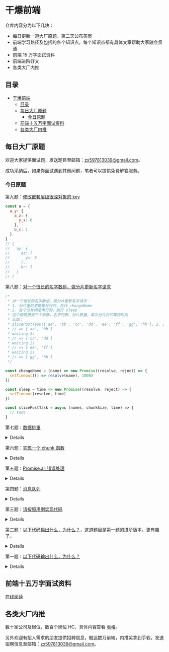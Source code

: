 # 干爆前端

仓库内容分为以下几块：

- 每日更新一道大厂原题，第二天公布答案
- 前端学习路径及包括的各个知识点，每个知识点都有具体文章帮助大家融会贯通
- 前端 15 万字面试资料
- 前端进阶好文
- 各类大厂内推

## 目录

- [干爆前端](#干爆前端)
  - [目录](#目录)
  - [每日大厂原题](#每日大厂原题)
    - [今日原题](#今日原题)
  - [前端十五万字面试资料](#前端十五万字面试资料)
  - [各类大厂内推](#各类大厂内推)


## 每日大厂原题

欢迎大家提供面试题，发送题目至邮箱：zx597813039@gmail.com。

成功采纳后，如果你面试遇到其他问题，笔者可以提供免费解答服务。

### 今日原题

第九题：[修改嵌套层级很深对象的 key](https://github.com/KieSun/fucking-frontend/issues/14)

```js
const a = {
  a_y: {
    a_z: {
      y_x: 6
    },
    b_c: 1
  }
}
// {
//   ay: {
//     az: {
//       yx: 6
//     },
//     bc: 1
//   }
// }
```

第八题：[对一个很长的名字数组，做分片更新名字请求](https://github.com/KieSun/fucking-frontend/issues/13)

```js
/*
 * 对一个很长的名字数组，做分片更新名字请求：
 * 1. 分片里的更新是并行的，执行 changeName
 * 2. 各个分片间是串行的，执行 sleep
 * 这个函数接受三个参数，名字列表、分片数量，每次分片后的等待时间
 * 比如：
 * slicePostTask(['aa', 'bb', 'cc', 'dd', 'ee', 'ff', 'gg', 'hh'], 2, 2000)
 * // => ['aa', 'bb']
 * waiting 2s
 * // => ['cc', 'dd']
 * waiting 2s
 * // => ['ee', 'ff']
 * waiting 2s
 * // => ['gg', 'hh']
 */

const changeName = (name) => new Promise((resolve, reject) => {
  setTimeout(() => resolve(name), 1000)
})

const sleep = time => new Promise((resolve, reject) => {
  setTimeout(resolve, time)
})

const slicePostTask = async (names, chunkSize, time) => {
  // todo
}
```

第七题：[数据排重](https://github.com/KieSun/fucking-frontend/issues/11)

<details>

```js
const dedup = (data, getKey = () => {} ) => {
  // todo
}
let data = [
  { id: 1, v: 1 },
  { id: 2, v: 2 },
  { id: 1, v: 2 },
];

// 以 id 作为排重 key，执行函数得到结果
// data = [
//   { id: 1, v: 1 },
//   { id: 2, v: 2 },
// ];

let data1 = [
  { id: 1, v: 1, id1: 1 },
  { id: 2, v: 2, id1: 2 },
  { id: 1, v: 2, id1: 1 },
]

// 以 id 和 id1 作为排重 key，执行函数得到结果
// data1 = [
//   { id: 1, v: 1, id1: 1 },
//   { id: 2, v: 2, id1: 2 },
// ];
```

</details>

第六题：[实现一个 chunk 函数](https://github.com/KieSun/fucking-frontend/issues/8)

<details>

```js
/**
 * @param input
 * @param size
 * @returns {Array}
 */
_.chunk(['a', 'b', 'c', 'd'], 2)
// => [['a', 'b'], ['c', 'd']]

_.chunk(['a', 'b', 'c', 'd'], 3)
// => [['a', 'b', 'c'], ['d']]

_.chunk(['a', 'b', 'c', 'd'], 5)
// => [['a', 'b', 'c', 'd']]

_.chunk(['a', 'b', 'c', 'd'], 0)
// => []
```

</details>

第五题：[Promise.all 错误处理](https://github.com/KieSun/fucking-frontend/issues/6)

<details>

异步请求通过 Promise.all 处理，怎么让其中失败的所有请求重试。

```js
Promise.all([A, B, C, D])
// 4 个请求完成后发现 AD 请求失败了，如果让 AD 请求重试
```

[答案](./Answer/1%20~%2010/5.md)

</details>

第四题：[消息队列](https://github.com/KieSun/fucking-frontend/issues/5)

<details>

页面上有三个按钮，分别为 A、B、C，点击各个按钮都会发送异步请求且互不影响，每次请求回来的数据都为按钮的名字。

请实现当用户依次点击 A、B、C、A、C、B 的时候，最终获取的数据为 ABCACB。

[答案](./Answer/1%20~%2010/4.md)

</details>

第三题：[请按照用例实现代码](https://github.com/KieSun/fucking-frontend/issues/3)

<details>

```js
// 请使用原生代码实现一个Events模块，可以实现自定义事件的订阅、触发、移除功能
const fn1 = (... args)=>console.log('I want sleep1', ... args)
const fn2 = (... args)=>console.log('I want sleep2', ... args)
const event = new Events();
event.on('sleep', fn1, 1, 2, 3);
event.on('sleep', fn2, 1, 2, 3);
event.fire('sleep', 4, 5, 6);
// I want sleep1 1 2 3 4 5 6
// I want sleep2 1 2 3 4 5 6
event.off('sleep', fn1);
event.once('sleep', () => console.log('I want sleep'));
event.fire('sleep');
// I want sleep2 1 2 3
// I want sleep
event.fire('sleep');
// I want sleep2 1 2 3
```

[答案](./Answer/1%20~%2010/3.md)

</details>

第二题：[以下代码输出什么，为什么？](https://github.com/KieSun/fucking-frontend/issues/2)，这道题目是第一题的进阶版本，更有趣了。

<details>

```js
try {
    let a = 0
    ;(async function() {
        a += 1
        console.log('inner', a)
        throw new Error('123')
        // a()
    })()
    console.log('outer', a)
} catch(e) {
    console.warn('Error', e)
}
```
[答案](./Answer/1%20~%2010/2.md)

</details>

第一题：[以下代码输出什么，为什么？](https://github.com/KieSun/fucking-frontend/issues/1)

<details>

```js
try {
    (async function() { a().b().c() })()
} catch (e) {
    console.log(`执行出错：${e.message}`)
}
```

[答案](./Answer/1%20~%2010/1.md)

</details>

## 前端十五万字面试资料

[在线阅读](https://yuchengkai.cn/home/)

## 各类大厂内推

数十家公司及岗位，数百个岗位 HC，具体内容查看 [表格](https://bitable.feishu.cn/appdL3vQNYWhT2hGnNRjlC9XoWD)。

另外欢迎有招人需求的朋友提供招聘信息，触达数万前端，内推奖拿到手软。发送招聘信息至邮箱：zx597813039@gmail.com。
